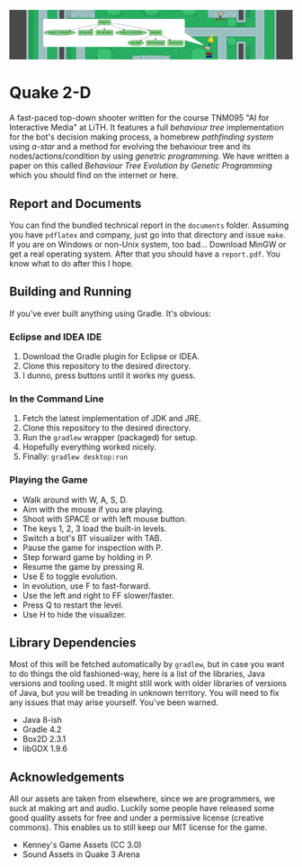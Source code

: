 <p align="center">
  <img src="/documents/slides/share/header.png" alt="header"/>
</p>

# Quake 2-D

A fast-paced top-down shooter written for the course TNM095 "AI for Interactive Media" at LiTH. It features a full *behaviour tree* implementation for the bot's decision making process, a homebrew *pathfinding system* using *a-star* and a method for evolving the behaviour tree and its nodes/actions/condition by using *genetric programming*. We have written a paper on this called *Behaviour Tree Evolution by Genetic Programming* which you should find on the internet or here.

## Report and Documents

You can find the bundled technical report in the `documents` folder. Assuming you have `pdflatex` and company, just go into that directory and issue `make`. If you are on Windows or non-Unix system, too bad... Download MinGW or get a real operating system. After that you should have a `report.pdf`. You know what to do after this I hope.

## Building and Running

If you've ever built anything using Gradle. It's obvious:

### Eclipse and IDEA IDE

1. Download the Gradle plugin for Eclipse or IDEA.
2. Clone this repository to the desired directory.
3. I dunno, press buttons until it works my guess.

### In the Command Line

1. Fetch the latest implementation of JDK and JRE.
2. Clone this repository to the desired directory.
3. Run the `gradlew` wrapper (packaged) for setup.
4. Hopefully everything worked nicely.
5. Finally: `gradlew desktop:run`

### Playing the Game

- Walk around with W, A, S, D.
- Aim with the mouse if you are playing.
- Shoot with SPACE or with left mouse button.
- The keys 1, 2, 3 load the built-in levels.
- Switch a bot's BT visualizer with TAB.
- Pause the game for inspection with P.
- Step forward game by holding in P.
- Resume the game by pressing R.
- Use E to toggle evolution.
- In evolution, use F to fast-forward.
- Use the left and right to FF slower/faster.
- Press Q to restart the level.
- Use H to hide the visualizer.

## Library Dependencies

Most of this will be fetched automatically by `gradlew`, but in case you want to do things the old fashioned-way, here is a list of the libraries, Java versions and tooling used. It might still work with older libraries of versions of Java, but you will be treading in unknown territory. You will need to fix any issues that may arise yourself. You've been warned.

- Java 8-ish
- Gradle 4.2
- Box2D 2.3.1
- libGDX 1.9.6

## Acknowledgements

All our assets are taken from elsewhere, since we are programmers, we suck at making art and audio. Luckily some people have released some good quality assets for free and under a permissive license (creative commons). This enables us to still keep our MIT license for the game.

- Kenney's Game Assets (CC 3.0)
- Sound Assets in Quake 3 Arena
